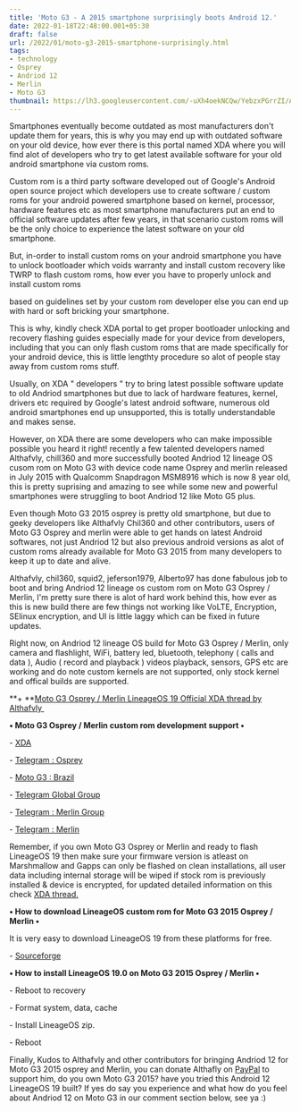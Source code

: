```yaml
---
title: 'Moto G3 - A 2015 smartphone surprisingly boots Android 12.'
date: 2022-01-18T22:48:00.001+05:30
draft: false
url: /2022/01/moto-g3-2015-smartphone-surprisingly.html
tags: 
- technology
- Osprey
- Andriod 12
- Merlin
- Moto G3
thumbnail: https://lh3.googleusercontent.com/-uXh4oekNCQw/YebzxPGrrZI/AAAAAAAAIkg/X0C0eeeZsP0eTMbJw8XL9DukNRpEBgsjACNcBGAsYHQ/s1600/1642525630778341-0.png
---
```


  

Smartphones eventually become outdated as most manufacturers don't update them for years, this is why you may end up with outdated software on your old device, how ever there is this portal named XDA where you will find alot of developers who try to get latest available software for your old android smartphone via custom roms.

  

Custom rom is a third party software developed out of Google's Android open source project which developers use to create software / custom roms for your android powered smartphone based on kernel, processor, hardware features etc as most smartphone manufacturers put an end to official software updates after few years, in that scenario custom roms will be the only choice to experience the latest software on your old smartphone.

  

But, in-order to install custom roms on your android smartphone you have to unlock bootloader which voids warranty and install custom recovery like TWRP to flash custom roms, how ever you have to properly unlock and install custom roms 

based on guidelines set by your custom rom developer else you can end up with hard or soft bricking your smartphone.

  

This is why, kindly check XDA portal to get proper bootloader unlocking and recovery flashing guides especially made for your device from developers, including that you can only flash custom roms that are made specifically for your android device, this is little lengthty procedure so alot of people stay away from custom roms stuff.

  

Usually, on XDA " developers " try to bring latest possible software update to old Andriod smartphones but due to lack of hardware features, kernel, drivers etc required by Google's latest android software, numerous old android smartphones end up unsupported, this is totally understandable and makes sense.

  

However, on XDA there are some developers who can make impossible possible you heard it right! recently a few talented developers named Althafvly, chill360 and more successfully booted Andriod 12 lineage OS cusom rom on Moto G3 with device code name Osprey and merlin released in July 2015 with Qualcomm Snapdragon MSM8916 which is now 8 year old, this is pretty suprising and amazing to see while some new and powerful smartphones were struggling to boot Andriod 12 like Moto G5 plus.

  

Even though Moto G3 2015 osprey is pretty old smartphone, but due to geeky developers like Althafvly Chil360 and other contributors, users of Moto G3 Osprey and merlin were able to get hands on latest Android softwares, not just Andriod 12 but also previous android versions as alot of custom roms already available for Moto G3 2015 from many developers to keep it up to date and alive.

  

Althafvly, chil360, squid2, jeferson1979, Alberto97 has done fabulous job to boot and bring Andriod 12 lineage os custom rom on Moto G3 Osprey / Merlin, I'm pretty sure there is alot of hard work behind this, how ever as this is new build there are few things not working like VoLTE, Encryption, SElinux encryption, and UI is little laggy which can be fixed in future updates.

  

Right now, on Andriod 12 lineage OS build for Moto G3 Osprey / Merlin, only camera and flashlight, WiFi, battery led, bluetooth, telephony ( calls and data ), Audio ( record and playback ) videos playback, sensors, GPS etc are working and do note custom kernels are not supported, only stock kernel and offical builds are supported.

  

**+ **[Moto G3 Osprey / Merlin LineageOS 19 Official XDA thread by Althafvly ](https://forum.xda-developers.com/t/rom-12-wip-lineageos-19-0-unofficial-osprey-merlin.4358885/#post-86044453)

  

**• Moto G3 Osprey / Merlin custom rom development support •**

\- [XDA](https://forum.xda-developers.com/c/moto-g-2015.4379/)

\- [Telegram : Osprey](https://t.me/iammotog3)

\- [Moto G3 : Brazil](https://t.me/ospreybr)

\- [Telegram Global Group](https://t.me/joinchat/HC1881BT1umCfW4ETF6KSQ)

\- [Telegram : Merlin Group](https://t.me/motog3turbo)

\- [Telegram : Merlin](https://t.me/MerlinROMs)

  

Remember, if you own Moto G3 Osprey or Merlin and ready to flash LineageOS 19 then make sure your firmware version is atleast on Marshmallow and Gapps can only be flashed on clean installations, all user data including internal storage will be wiped if stock rom is previously installed & device is encrypted, for updated detailed information on this check [XDA thread.](https://forum.xda-developers.com/t/rom-12-wip-lineageos-19-0-unofficial-osprey-merlin.4358885/#post-86044453)

  

**• How to download LineageOS custom rom for Moto G3 2015 Osprey / Merlin •**

It is very easy to download LineageOS 19 from these platforms for free.

  

\- [Sourceforge](https://sourceforge.net/projects/althafvly/files/los19/)

  

**• How to install LineageOS 19.0 on Moto G3 2015 Osprey / Merlin •**

\- Reboot to recovery

\- Format system, data, cache

\- Install LineageOS zip.

\- Reboot

  

Finally, Kudos to Althafvly and other contributors for bringing Andriod 12 for Moto G3 2015 osprey and Merlin, you can donate Althafly on [PayPal](https://www.paypal.me/althafvly) to support him, do you own Moto G3 2015? have you tried this Android 12 LineageOS 19 built? If yes do say you experience and what how do you feel about Andriod 12 on Moto G3 in our comment section below, see ya :)